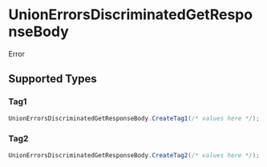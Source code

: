 # UnionErrorsDiscriminatedGetResponseBody

Error


## Supported Types

### Tag1

```csharp
UnionErrorsDiscriminatedGetResponseBody.CreateTag1(/* values here */);
```

### Tag2

```csharp
UnionErrorsDiscriminatedGetResponseBody.CreateTag2(/* values here */);
```
